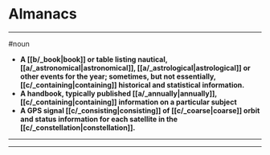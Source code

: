 # Almanacs
---
#noun
- **A [[b/_book|book]] or table listing nautical, [[a/_astronomical|astronomical]], [[a/_astrological|astrological]] or other events for the year; sometimes, but not essentially, [[c/_containing|containing]] historical and statistical information.**
- **A handbook, typically published [[a/_annually|annually]], [[c/_containing|containing]] information on a particular subject**
- **A GPS signal [[c/_consisting|consisting]] of [[c/_coarse|coarse]] orbit and status information for each satellite in the [[c/_constellation|constellation]].**
---
---
